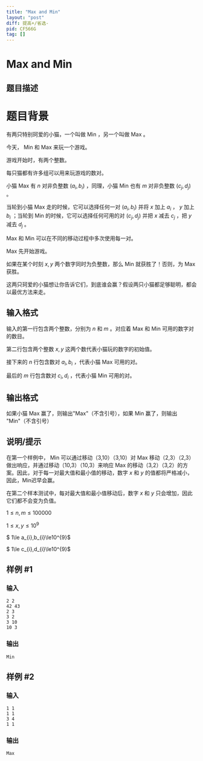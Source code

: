 ```yaml
---
title: "Max and Min"
layout: "post"
diff: 提高+/省选-
pid: CF566G
tag: []
---
```


# Max and Min

## 题目描述

# 题目背景

有两只特别珂爱的小猫，一个叫做 Min ，另一个叫做 Max 。


今天， Min 和 Max 来玩一个游戏。

游戏开始时，有两个整数。

每只猫都有许多组可以用来玩游戏的数对。

小猫 Max 有 $n$ 对非负整数 $(a_i,b_i)$ ，同理，小猫 Min 也有 $m$ 对非负整数 $(c_j,d_j)$ 。

当轮到小猫 Max 走的时候，它可以选择任何一对 $(a_i,b_i)$ 并将 $x$ 加上 $a_i$ ， $y$ 加上 $b_i$ ；当轮到 Min 的时候，它可以选择任何可用的对 $(c_j,d_j)$ 并把 $x$ 减去 $c_j$ ，把 $y$ 减去 $d_j$ 。

Max 和 Min 可以在不同的移动过程中多次使用每一对。

 Max 先开始游戏。
 
如果在某个时刻 $x,y$ 两个数字同时为负整数，那么 Min 就获胜了！否则，为 Max 获胜。

这两只珂爱的小猫想让你告诉它们，到底谁会赢？假设两只小猫都足够聪明，都会以最优方法来走。

## 输入格式

输入的第一行包含两个整数，分别为 $n$ 和 $m$ 。对应着 Max 和 Min 可用的数字对的数目。

第二行包含两个整数 $x,y$ 这两个数代表小猫玩的数字的初始值。

接下来的 $n$ 行包含数对 $a_i,b_i$ ，代表小猫 Max 可用的对。

最后的 $m$ 行包含数对 $c_i,d_i$ ，代表小猫 Min 可用的对。

## 输出格式

如果小猫 Max 赢了，则输出"Max"（不含引号），如果 Min 赢了，则输出 "Min"（不含引号）

## 说明/提示

在第一个样例中， Min 可以通过移动（3,10）（3,10）对 Max 移动（2,3）（2,3）做出响应，并通过移动（10,3）（10,3）来响应 Max 的移动（3,2）（3,2）的方案。因此，对于每一对最大值和最小值的移动，数字 $x$ 和 $y$ 的值都将严格减小，因此，Min迟早会赢。



在第二个样本测试中，每对最大值和最小值移动后，数字 $x$ 和 $y$ 只会增加，因此它们都不会变为负值。

$1\le n,m\le100000$

$1\le x,y\le10^{9}$

$ 1\le a_{i},b_{i}\le10^{9}$

$ 1\le c_{i},d_{i}\le10^{9}$

## 样例 #1

### 输入

```
2 2
42 43
2 3
3 2
3 10
10 3

```

### 输出

```
Min

```

## 样例 #2

### 输入

```
1 1
1 1
3 4
1 1

```

### 输出

```
Max

```

